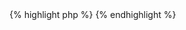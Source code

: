 <div class="php">{% highlight php %}
<?php
$worker = new IronWorker("config.ini");
?>
{% endhighlight %}
</div>
